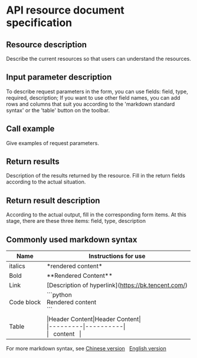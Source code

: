 # API resource document specification

## Resource description
Describe the current resources so that users can understand the resources.

## Input parameter description
To describe request parameters in the form, you can use fields: field, type, required, description;
If you want to use other field names, you can add rows and columns that suit you according to the 'markdown standard syntax' or the 'table' button on the toolbar.

## Call example
Give examples of request parameters.

## Return results
Description of the results returned by the resource. Fill in the return fields according to the actual situation.

## Return result description
According to the actual output, fill in the corresponding form items. At this stage, there are these three items: field, type, description

## Commonly used markdown syntax
| Name | Instructions for use |
|------------| ------------------|
| italics | \*rendered content\* |
| Bold | \*\*Rendered Content\*\*|
| Link | \[Description of hyperlink\](https://bk.tencent.com/)|
| Code block | \```python<br>Rendered content<br>\```|
| Table | &#124;Header Content&#124;Header Content&#124; <br>&#124;---------&#124;----------&#124;<br>&#124;&nbsp;&nbsp;&nbsp;content&nbsp;&nbsp;&nbsp;&#124;&nbsp;&nbsp;&nbsp; |

For more markdown syntax, see
[Chinese version](https://markdown-zh.readthedocs.io/en/latest/) &nbsp;
[English version](https://daringfireball.net/projects/markdown/syntax)